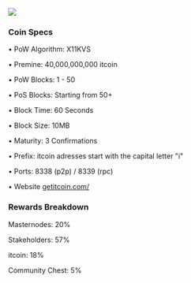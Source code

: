 ![](https://i.imgur.com/EI4Qrd1.jpeg)


### Coin Specs

• PoW Algorithm: X11KVS

• Premine: 40,000,000,000 itcoin

• PoW Blocks: 1 - 50

• PoS Blocks: Starting from 50+

• Block Time: 60 Seconds

• Block Size: 10MB

• Maturity: 3 Confirmations

• Prefix: itcoin adresses start with the capital letter "i"

• Ports: 8338 (p2p) / 8339 (rpc)

• Website [getitcoin.com/](getitcoin.com)



### Rewards Breakdown

Masternodes: 20%

Stakeholders: 57%

itcoin: 18%

Community Chest: 5%
